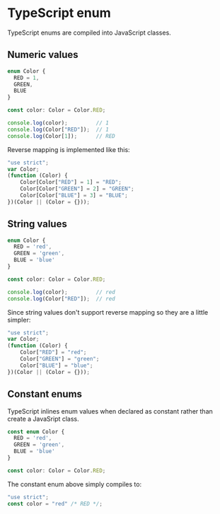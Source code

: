 # TypeScript enum

TypeScript enums are compiled into JavaScript classes.

## Numeric values
```typescript
enum Color {
  RED = 1,
  GREEN,
  BLUE
}

const color: Color = Color.RED;

console.log(color);         // 1
console.log(Color["RED"]);  // 1
console.log(Color[1]);      // RED
```

Reverse mapping is implemented like this:

```javascript
"use strict";
var Color;
(function (Color) {
    Color[Color["RED"] = 1] = "RED";
    Color[Color["GREEN"] = 2] = "GREEN";
    Color[Color["BLUE"] = 3] = "BLUE";
})(Color || (Color = {}));
```

## String values
```typescript
enum Color {
  RED = 'red',
  GREEN = 'green',
  BLUE = 'blue'
}

const color: Color = Color.RED;

console.log(color);         // red
console.log(Color["RED"]);  // red
```

Since string values don't support reverse mapping so they are a little simpler:

```javascript
"use strict";
var Color;
(function (Color) {
    Color["RED"] = "red";
    Color["GREEN"] = "green";
    Color["BLUE"] = "blue";
})(Color || (Color = {}));
```

## Constant enums
TypeScript inlines enum values when declared as constant rather than create a JavaSript class.
```typescript
const enum Color {
  RED = 'red',
  GREEN = 'green',
  BLUE = 'blue'
}

const color: Color = Color.RED;
```
The constant enum above simply compiles to:
```javascript
"use strict";
const color = "red" /* RED */;
```
